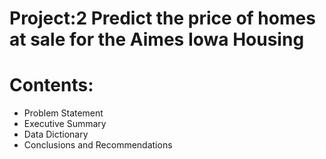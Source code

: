# Project:2 Predict the price of homes at sale for the Aimes Iowa Housing

# Contents:
  - Problem Statement
  - Executive Summary
  - Data Dictionary
  - Conclusions and Recommendations
